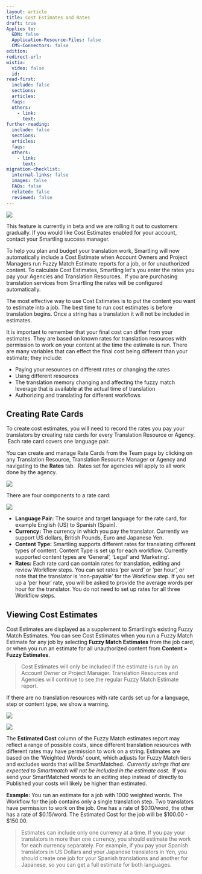 ```yaml
---
layout: article
title: Cost Estimates and Rates
draft: true
Applies to:
  GDN: false
  Application-Resource-Files: false
  CMS-Connectors: false
edition:
redirect-url:
wistia:
  video: false
  id:
read-first:
  include: false
  sections:
  articles:
  faqs:
  others:
    - link:
      text:
further-reading:
  include: false
  sections:
  articles:
  faqs:
  others:
    - link:
      text:
migration-checklist:
  internal-links: false
  images: false
  FAQs: false
  related: false
  reviewed: false
---
```



![](/uploads/versions/smartling---fuzzy-match-estimate-report--cost-estimates-test-project----x----897-684x---.png)

<div class="intro">This feature is currently in beta and we are rolling it out to customers gradually. If you would like Cost Estimates enabled for your account, contact your Smartling success manager.</div>

To help you plan and budget your translation work, Smartling will now automatically include a Cost Estimate when Account Owners and Project Managers run Fuzzy Match Estimate reports for a job, or for unauthorized content. To calculate Cost Estimates, Smartling let's you enter the rates you pay your Agencies and Translation Resources. &nbsp;If you are purchasing translation services from Smartling the rates will be configured automatically.

The most effective way to use Cost Estimates is to put the content you want to estimate into a job. The best time to run cost estimates is before translation begins. Once a string has a translation it will not be included in estimates.

It is important to remember that your final cost can differ from your estimates. They are based on known rates for translation resources with permission to work on your content at the time the estimate is run. There are many variables that can effect the final cost being different than your estimate; they include:

* Paying your resources on different rates or changing the rates
* Using different resources&nbsp;
* The translation memory changing and affecting the fuzzy match leverage that is available at the actual time of translation
* Authorizing and translating for different workflows&nbsp;

## Creating Rate Cards

To create cost estimates, you will need to record the rates you pay your translators by creating rate cards for every Translation Resource or Agency. &nbsp;Each rate card covers one language pair.

You can create and manage Rate Cards from the Team page by clicking on any Translation Resource, Translation Resource Manager or Agency and navigating to the **Rates** tab. &nbsp;Rates set for agencies will apply to all work done by the agency.

![](/uploads/versions/smartling---team--estimates-and-rates-test-account----x----1260-661x---.png)

There are four components to a rate card:

![](/uploads/versions/smartling---team--estimates-and-rates-test-account--1---x----576-481x---.png)

* **Language Pair:** The source and target language for the rate card, for example English (US) to Spanish (Spain).
* **Currency:** The currency in which you pay the translator. Currently we support US dollars, British Pounds, Euro and Japanese Yen.
* **Content Type:** Smartling supports different rates for translating different types of content. Content Type is set up for each workflow. Currently supported content types are ‘General’, ‘Legal’ and ‘Marketing’.
* **Rates:** Each rate card can contain rates for translation, editing and review Workflow steps. You can set rates ‘per word’ or ‘per hour’, or note that the translator is ‘non-payable’ for the Workflow step. If you set up a ‘per hour’ rate, you will be asked to provide the average words per hour for the translator. You do not need to set up rates for all three Workflow steps.

## Viewing Cost Estimates

Cost Estimates are displayed as a supplement to Smartling’s existing Fuzzy Match Estimates. You can see Cost Estimates when you run a Fuzzy Match Estimate for any job by selecting **Fuzzy Match Estimates** from the job card, or when you run an estimate for all unauthorized content from **Content &gt; Fuzzy Estimates**.

> Cost Estimates will only be included if the estimate is run by an Account Owner or Project Manager. Translation Resources and Agencies will continue to see the regular Fuzzy Match Estimate report.

If there are no translation resources with rate cards set up for a language, step or content type, we show a warning.

![](/uploads/versions/smartling---jobs--cost-estimates-test-project----x----585-419x---.png)

![](/uploads/versions/smartling---fuzzy-match-estimate-report--cost-estimates-test-project--1---x----737-500x---.png)

The **Estimated Cost** column of the Fuzzy Match estimates report may reflect a range of possible costs, since different translation resources with different rates may have permission to work on a string. Estimates are based on the ‘Weighted Words’ count, which adjusts for Fuzzy Match tiers and excludes words that will be SmartMatched. &nbsp;*Currently strings that are expected to Smartmatch will not be included in the estimate cost*. &nbsp;If you send your SmartMatched words to an editing step instead of directly to Published your costs will likely be higher than estimated.

**Example:** You run an estimate for a job with 1000 weighted words. The Workflow for the job contains only a single translation step. Two translators have permission to work on the job. One has a rate of $0.10/word, the other has a rate of $0.15/word. The Estimated Cost for the job will be $100.00 - $150.00.

> Estimates can include only one currency at a time. If you pay your translators in more than one currency, you should estimate the work for each currency separately. For example, if you pay your Spanish translators in US Dollars and your Japanese translators in Yen, you should create one job for your Spanish translations and another for Japanese, so you can get a full estimate for both languages.